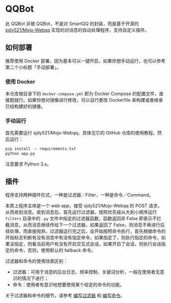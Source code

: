 # QQBot

此 QQBot 非彼 QQBot，不是对 SmartQQ 的封装，而是基于开源的 [sjdy521/Mojo-Webqq](https://github.com/sjdy521/Mojo-Webqq) 实现的对消息的自动处理程序，支持自定义插件。

## 如何部署

推荐使用 Docker 部署，因为基本可以一键开启，如果你想手动运行，也可以参考第二个小标题「手动部署」。

### 使用 Docker

本仓库根目录下的 `docker-compose.yml` 即为 Docker Compose 的配置文件，直接跑就行。如果你想对镜像进行修改，可以自行更改 Dockerfile 来构建或者继承已经构建好的镜像。

### 手动运行

首先需要运行 sjdy521/Mojo-Webqq，具体见它的 GitHub 仓库的使用教程。然后运行：

```sh
pip install -r requirements.txt
python app.py
```

注意要求 Python 3.x。

## 插件

程序支持两种插件形式，一种是过滤器／Filter，一种是命令／Command。

本质上程序主体是一个 web app，接受 sjdy521/Mojo-Webqq 的 POST 请求，从而收到消息。收到消息后，首先运行过滤器，按照优先级从大到小顺序运行 `filters` 目录中的 `.py` 文件中指定的过滤器函数，函数返回非 False 即表示不拦截消息，从而消息继续传给下一个过滤器，如果返回了 False，则消息不再进行后续处理，而直接抛弃。过滤器运行完之后，会开始按照命令执行，首先根据命令的开始标志判断有没有消息中有没有指定命令，如果指定了，则执行指定的命令，如果没指定，则看当前用户有没有开启交互式会话，如果开启了会话，则执行会话指定的命令，否则，使用默认的 fallback 命令。

过滤器和命令的使用场景区别：

- 过滤器：可用于消息的后台日志、频率控制、关键词分析，一般在使用者无意识的情况下进行；
- 命令：使用者有意识地想要使用某个给定的命令的功能。

关于过滤器和命令的细节，请参考 [编写过滤器](Write_Filter.md) 和 [编写命令](Write_Command.md)。
